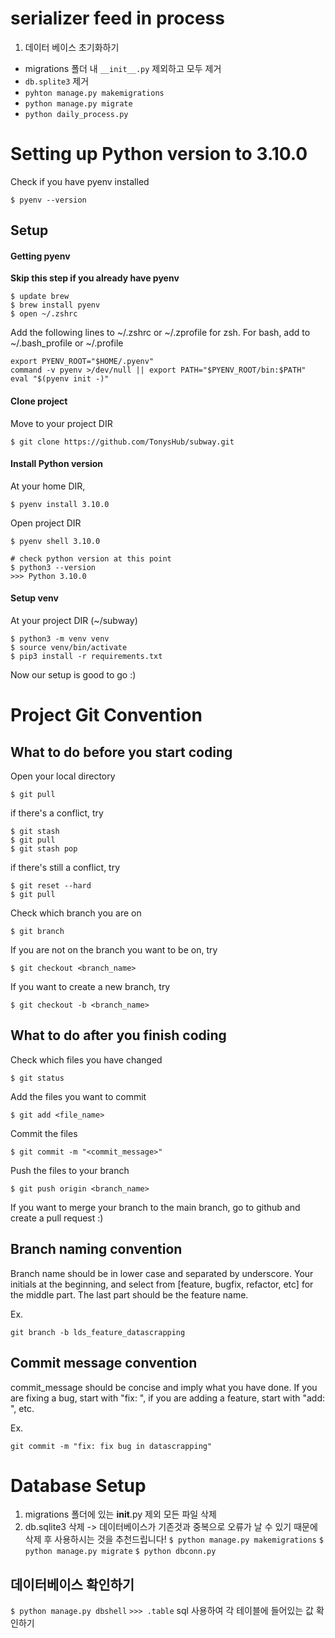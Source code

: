 # serializer feed in process
1. 데이터 베이스 초기화하기
- migrations 폴더 내 ```__init__.py``` 제외하고 모두 제거
- ```db.splite3``` 제거
- ```pyhton manage.py makemigrations```
- ```python manage.py migrate```
- ```python daily_process.py```


# Setting up Python version to 3.10.0

Check if you have pyenv installed
```
$ pyenv --version
```


## Setup
#### Getting pyenv

**Skip this step if you already have pyenv**

```
$ update brew
$ brew install pyenv
$ open ~/.zshrc
```

Add the following lines to ~/.zshrc or ~/.zprofile for zsh.
For bash, add to ~/.bash_profile or ~/.profile

```
export PYENV_ROOT="$HOME/.pyenv"
command -v pyenv >/dev/null || export PATH="$PYENV_ROOT/bin:$PATH"
eval "$(pyenv init -)"
```
#### Clone project
Move to your project DIR
```
$ git clone https://github.com/TonysHub/subway.git
```



#### Install Python version


At your home DIR,
```
$ pyenv install 3.10.0
```
Open project DIR
```
$ pyenv shell 3.10.0

# check python version at this point
$ python3 --version
>>> Python 3.10.0
```

#### Setup venv
At your project DIR (~/subway)
```
$ python3 -m venv venv
$ source venv/bin/activate
$ pip3 install -r requirements.txt
```

Now our setup is good to go :)

# Project Git Convention
## What to do before you start coding
Open your local directory
```
$ git pull
```
if there's a conflict, try
```
$ git stash
$ git pull
$ git stash pop
```
if there's still a conflict, try
```
$ git reset --hard
$ git pull
```
Check which branch you are on
```
$ git branch
```
If you are not on the branch you want to be on, try
```
$ git checkout <branch_name>
```
If you want to create a new branch, try
```
$ git checkout -b <branch_name>
```

## What to do after you finish coding
Check which files you have changed
```
$ git status
```
Add the files you want to commit
```
$ git add <file_name>
```
Commit the files
```
$ git commit -m "<commit_message>"
```
Push the files to your branch
```
$ git push origin <branch_name>
```
If you want to merge your branch to the main branch, go to github and create a pull request :)

## Branch naming convention
Branch name should be in lower case and separated by underscore. Your initials at the beginning, and select from [feature, bugfix, refactor, etc] for the middle part. The last part should be the feature name.

Ex. 
```
git branch -b lds_feature_datascrapping
```

## Commit message convention
commit_message should be concise and imply what you have done. If you are fixing a bug, start with "fix: ", if you are adding a feature, start with "add: ", etc.

Ex.
```
git commit -m "fix: fix bug in datascrapping"
```

# Database Setup

1. migrations 폴더에 있는 __init__.py 제외 모든 파일 삭제
2. db.sqlite3 삭제
-> 데이터베이스가 기존것과 중복으로 오류가 날 수 있기 때문에 삭제 후 사용하시는 것을 추천드립니다!
`$ python manage.py makemigrations`
`$ python manage.py migrate`
`$ python dbconn.py`

## 데이터베이스 확인하기

`$ python manage.py dbshell`
`>>> .table`
sql 사용하여 각 테이블에 들어있는 값 확인하기


